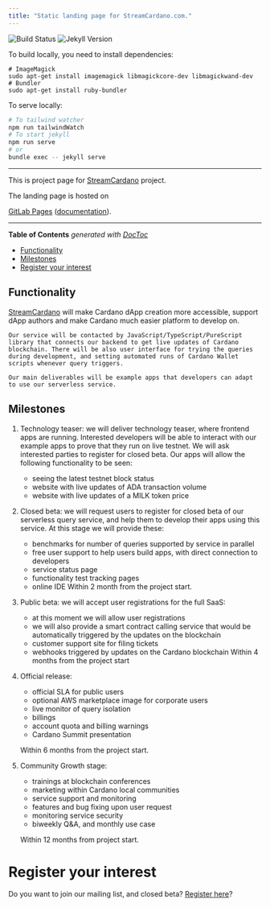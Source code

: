 ```yaml
---
title: "Static landing page for StreamCardano.com."
---
```


![Build Status](https://gitlab.com/pages/jekyll/badges/master/build.svg)
![Jekyll Version](https://img.shields.io/gem/v/jekyll.svg)

To build locally, you need to install dependencies:
```
# ImageMagick
sudo apt-get install imagemagick libmagickcore-dev libmagickwand-dev
# Bundler
sudo apt-get install ruby-bundler
```

To serve locally:
```sh
# To tailwind watcher
npm run tailwindWatch 
# To start jekyll 
npm run serve
# or
bundle exec -- jekyll serve
```

---

This is project page for [StreamCardano](https://cardano.ideascale.com/c/idea/396549) project.

The landing page is hosted on 

[GitLab Pages](https://pages.gitlab.io) ([documentation](https://docs.gitlab.com/ce/user/project/pages/)).

---

<!-- START doctoc generated TOC please keep comment here to allow auto update -->
<!-- DON'T EDIT THIS SECTION, INSTEAD RE-RUN doctoc TO UPDATE -->
**Table of Contents**  *generated with [DocToc](https://github.com/thlorenz/doctoc)*

  - [Functionality](#functionality)
  - [Milestones](#milestones)
- [Register your interest](#register-your-interest)

<!-- END doctoc generated TOC please keep comment here to allow auto update -->

## Functionality

[StreamCardano](https://cardano.ideascale.com/c/idea/396549) will make Cardano dApp creation more accessible, support dApp authors and make Cardano much easier platform to develop on.


    Our service will be contacted by JavaScript/TypeScript/PureScript library that connects our backend to get live updates of Cardano blockchain. There will be also user interface for trying the queries during development, and setting automated runs of Cardano Wallet scripts whenever query triggers.

    Our main deliverables will be example apps that developers can adapt to use our serverless service.

## Milestones

1. Technology teaser: we will deliver technology teaser, where frontend apps are running. Interested developers will be able to interact with our example apps to prove that they run on live testnet. We will  ask interested parties to register for closed beta. Our apps will allow the following functionality to be seen:
   * seeing the latest testnet block status
   * website with live updates of ADA transaction volume
   * website with live updates of a MILK token price

2. Closed beta: we will request users to register for closed beta of our serverless query service, and help them to develop their apps using this service. At this stage we will provide these:
    * benchmarks for number of queries supported by service in parallel
    * free user support to help users build apps, with direct connection to developers
    * service status page
    * functionality test tracking pages
    * online IDE
Within 2 month from the project start.

3. Public beta: we will accept user registrations for the full SaaS:
   * at this moment we will allow user registrations
   * we will also provide a smart contract calling service that would be automatically triggered by the updates on the blockchain
   * customer support site for filing tickets
   * webhooks triggered by updates on the Cardano blockchain
Within 4 months from the project start

4. Official release:
    * official SLA for public users
    * optional AWS marketplace image for corporate users
    * live monitor of query isolation
    * billings
    * account quota and billing warnings
    * Cardano Summit presentation

   Within 6 months from the project start.

5. Community Growth stage:
   * trainings at blockchain conferences
   * marketing within Cardano local communities
   * service support and monitoring
   * features and bug fixing upon user request
   * monitoring service security
   * biweekly Q&A, and monthly use case
   
   Within 12 months from project start.


# Register your interest

Do you want to join our mailing list, and closed beta?
[Register here]()?
